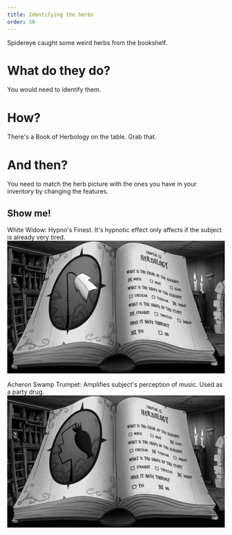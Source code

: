 ```yaml
---
title: Identifying the herbs
order: 50
---
```


Spidereye caught some weird herbs from the bookshelf.

# What do they do?
You would need to identify them.

# How?
There's a Book of Herbology on the table. Grab that.

# And then?
You need to match the herb picture with the ones you have in your inventory by changing the features.

## Show me!
White Widow: Hypno's Finest. It's hypnotic effect only affects if the subject is already very tired.
![White Widow](white_widow.jpg)

Acheron Swamp Trumpet: Amplifies subject's perception of music. Used as a party drug.
![Acheron Swamp Trumpet](black_trumpet.jpg)
